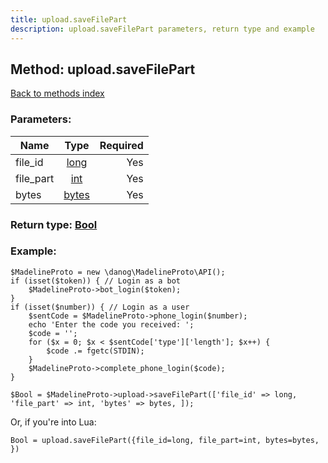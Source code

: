 ```yaml
---
title: upload.saveFilePart
description: upload.saveFilePart parameters, return type and example
---
```

## Method: upload.saveFilePart  
[Back to methods index](index.md)


### Parameters:

| Name     |    Type       | Required |
|----------|:-------------:|---------:|
|file\_id|[long](../types/long.md) | Yes|
|file\_part|[int](../types/int.md) | Yes|
|bytes|[bytes](../types/bytes.md) | Yes|


### Return type: [Bool](../types/Bool.md)

### Example:


```
$MadelineProto = new \danog\MadelineProto\API();
if (isset($token)) { // Login as a bot
    $MadelineProto->bot_login($token);
}
if (isset($number)) { // Login as a user
    $sentCode = $MadelineProto->phone_login($number);
    echo 'Enter the code you received: ';
    $code = '';
    for ($x = 0; $x < $sentCode['type']['length']; $x++) {
        $code .= fgetc(STDIN);
    }
    $MadelineProto->complete_phone_login($code);
}

$Bool = $MadelineProto->upload->saveFilePart(['file_id' => long, 'file_part' => int, 'bytes' => bytes, ]);
```

Or, if you're into Lua:

```
Bool = upload.saveFilePart({file_id=long, file_part=int, bytes=bytes, })
```

